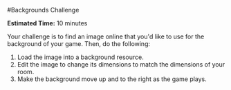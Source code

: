 #Backgrounds Challenge

**Estimated Time:** 10 minutes

Your challenge is to find an image online that you'd like to use for the background of your game. Then, do the following:

1. Load the image into a background resource.
2. Edit the image to change its dimensions to match the dimensions of your room.
3. Make the background move up and to the right as the game plays.

